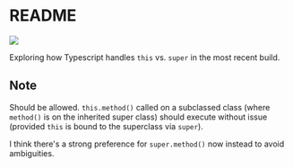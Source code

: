 # README

[![](https://img.shields.io/badge/typescript-lang-blue.svg)](https://www.typescriptlang.org/)

Exploring how Typescript handles `this` vs. `super` in the most recent build.

## Note

Should be allowed. `this.method()` called on a subclassed class (where `method()` is on the inherited super class) should execute without issue (provided `this` is bound to the superclass via `super`).

I think there's a strong preference for `super.method()` now instead to avoid ambiguities.